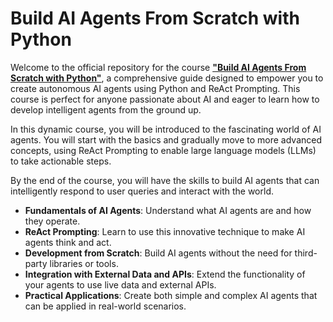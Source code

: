 # Build AI Agents From Scratch with Python

Welcome to the official repository for the course [**"Build AI Agents From Scratch with Python"**](https://learnwithhasan.com/learn/build-ai-agents/), a comprehensive guide designed to empower you to create autonomous AI agents using Python and ReAct Prompting. This course is perfect for anyone passionate about AI and eager to learn how to develop intelligent agents from the ground up.


In this dynamic course, you will be introduced to the fascinating world of AI agents. You will start with the basics and gradually move to more advanced concepts, using ReAct Prompting to enable large language models (LLMs) to take actionable steps. 

By the end of the course, you will have the skills to build AI agents that can intelligently respond to user queries and interact with the world.


- **Fundamentals of AI Agents**: Understand what AI agents are and how they operate.
- **ReAct Prompting**: Learn to use this innovative technique to make AI agents think and act.
- **Development from Scratch**: Build AI agents without the need for third-party libraries or tools.
- **Integration with External Data and APIs**: Extend the functionality of your agents to use live data and external APIs.
- **Practical Applications**: Create both simple and complex AI agents that can be applied in real-world scenarios.




